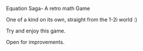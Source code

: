 Equation Saga- A retro math Game

One of a kind on its own, straight from the 1-2i world :)

Try and enjoy this game.

Open for improvements.

